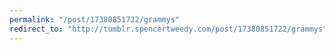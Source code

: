 ```yaml
---
permalink: "/post/17380851722/grammys"
redirect_to: "http://tumblr.spencertweedy.com/post/17380851722/grammys"
---
```

